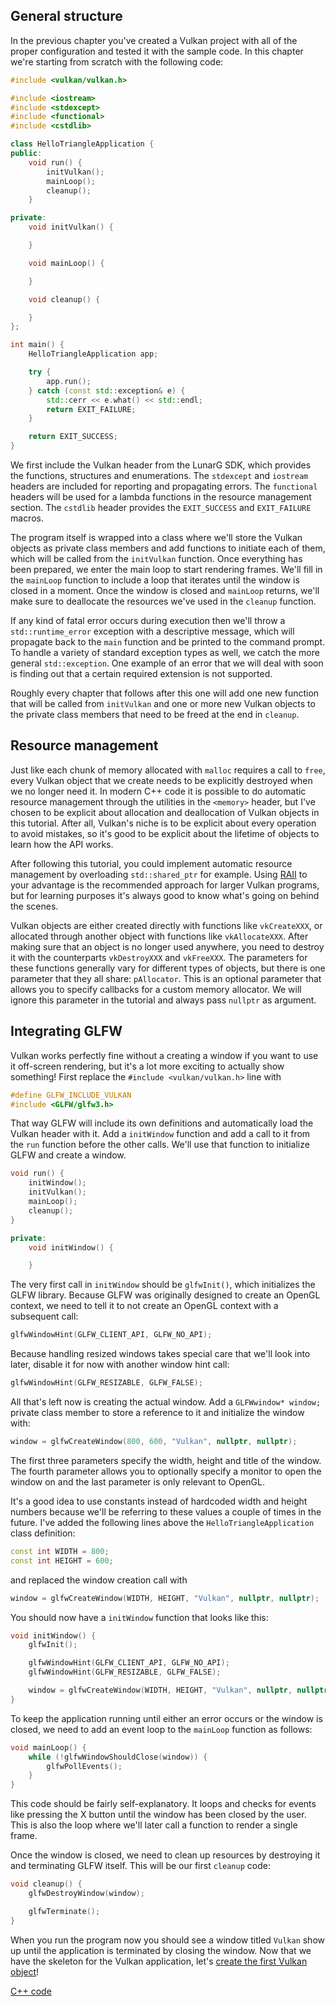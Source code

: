 ## General structure

In the previous chapter you've created a Vulkan project with all of the proper
configuration and tested it with the sample code. In this chapter we're starting
from scratch with the following code:

```c++
#include <vulkan/vulkan.h>

#include <iostream>
#include <stdexcept>
#include <functional>
#include <cstdlib>

class HelloTriangleApplication {
public:
    void run() {
        initVulkan();
        mainLoop();
        cleanup();
    }

private:
    void initVulkan() {

    }

    void mainLoop() {

    }

    void cleanup() {

    }
};

int main() {
    HelloTriangleApplication app;

    try {
        app.run();
    } catch (const std::exception& e) {
        std::cerr << e.what() << std::endl;
        return EXIT_FAILURE;
    }

    return EXIT_SUCCESS;
}
```

We first include the Vulkan header from the LunarG SDK, which provides the
functions, structures and enumerations. The `stdexcept` and `iostream` headers
are included for reporting and propagating errors. The `functional` headers will
be used for a lambda functions in the resource management section. The `cstdlib`
header provides the `EXIT_SUCCESS` and `EXIT_FAILURE` macros.

The program itself is wrapped into a class where we'll store the Vulkan objects
as private class members and add functions to initiate each of them, which will
be called from the `initVulkan` function. Once everything has been prepared, we
enter the main loop to start rendering frames. We'll fill in the `mainLoop`
function to include a loop that iterates until the window is closed in a moment.
Once the window is closed and `mainLoop` returns, we'll make sure to deallocate
the resources we've used in the `cleanup` function.

If any kind of fatal error occurs during execution then we'll throw a
`std::runtime_error` exception with a descriptive message, which will propagate
back to the `main` function and be printed to the command prompt. To handle 
a variety of standard exception types as well, we catch the more general `std::exception`. One example of an error that we will deal with soon is finding 
out that a certain required extension is not supported.

Roughly every chapter that follows after this one will add one new function that
will be called from `initVulkan` and one or more new Vulkan objects to the
private class members that need to be freed at the end in `cleanup`.

## Resource management

Just like each chunk of memory allocated with `malloc` requires a call to
`free`, every Vulkan object that we create needs to be explicitly destroyed when
we no longer need it. In modern C++ code it is possible to do automatic resource
management through the utilities in the `<memory>` header, but I've chosen to be
explicit about allocation and deallocation of Vulkan objects in this tutorial.
After all, Vulkan's niche is to be explicit about every operation to avoid
mistakes, so it's good to be explicit about the lifetime of objects to learn how
the API works.

After following this tutorial, you could implement automatic resource management
by overloading `std::shared_ptr` for example. Using [RAII](https://en.wikipedia.org/wiki/Resource_Acquisition_Is_Initialization)
to your advantage is the recommended approach for larger Vulkan programs, but
for learning purposes it's always good to know what's going on behind the
scenes.

Vulkan objects are either created directly with functions like `vkCreateXXX`, or
allocated through another object with functions like `vkAllocateXXX`. After
making sure that an object is no longer used anywhere, you need to destroy it
with the counterparts `vkDestroyXXX` and `vkFreeXXX`. The parameters for these
functions generally vary for different types of objects, but there is one
parameter that they all share: `pAllocator`. This is an optional parameter that
allows you to specify callbacks for a custom memory allocator. We will ignore
this parameter in the tutorial and always pass `nullptr` as argument.

## Integrating GLFW

Vulkan works perfectly fine without a creating a window if you want to use it
off-screen rendering, but it's a lot more exciting to actually show something!
First replace the `#include <vulkan/vulkan.h>` line with

```c++
#define GLFW_INCLUDE_VULKAN
#include <GLFW/glfw3.h>
```

That way GLFW will include its own definitions and automatically load the Vulkan
header with it. Add a `initWindow` function and add a call to it from the `run`
function before the other calls. We'll use that function to initialize GLFW and
create a window.

```c++
void run() {
    initWindow();
    initVulkan();
    mainLoop();
    cleanup();
}

private:
    void initWindow() {

    }
```

The very first call in `initWindow` should be `glfwInit()`, which initializes
the GLFW library. Because GLFW was originally designed to create an OpenGL
context, we need to tell it to not create an OpenGL context with a subsequent
call:

```c++
glfwWindowHint(GLFW_CLIENT_API, GLFW_NO_API);
```

Because handling resized windows takes special care that we'll look into later,
disable it for now with another window hint call:

```c++
glfwWindowHint(GLFW_RESIZABLE, GLFW_FALSE);
```

All that's left now is creating the actual window. Add a `GLFWwindow* window;`
private class member to store a reference to it and initialize the window with:

```c++
window = glfwCreateWindow(800, 600, "Vulkan", nullptr, nullptr);
```

The first three parameters specify the width, height and title of the window.
The fourth parameter allows you to optionally specify a monitor to open the
window on and the last parameter is only relevant to OpenGL.

It's a good idea to use constants instead of hardcoded width and height numbers
because we'll be referring to these values a couple of times in the future. I've
added the following lines above the `HelloTriangleApplication` class definition:

```c++
const int WIDTH = 800;
const int HEIGHT = 600;
```

and replaced the window creation call with

```c++
window = glfwCreateWindow(WIDTH, HEIGHT, "Vulkan", nullptr, nullptr);
```

You should now have a `initWindow` function that looks like this:

```c++
void initWindow() {
    glfwInit();

    glfwWindowHint(GLFW_CLIENT_API, GLFW_NO_API);
    glfwWindowHint(GLFW_RESIZABLE, GLFW_FALSE);

    window = glfwCreateWindow(WIDTH, HEIGHT, "Vulkan", nullptr, nullptr);
}
```

To keep the application running until either an error occurs or the window is
closed, we need to add an event loop to the `mainLoop` function as follows:

```c++
void mainLoop() {
    while (!glfwWindowShouldClose(window)) {
        glfwPollEvents();
    }
}
```

This code should be fairly self-explanatory. It loops and checks for events like
pressing the X button until the window has been closed by the user. This is also
the loop where we'll later call a function to render a single frame.

Once the window is closed, we need to clean up resources by destroying it and
terminating GLFW itself. This will be our first `cleanup` code:

```c++
void cleanup() {
    glfwDestroyWindow(window);

    glfwTerminate();
}
```

When you run the program now you should see a window titled `Vulkan` show up
until the application is terminated by closing the window. Now that we have the
skeleton for the Vulkan application, let's [create the first Vulkan object](!zh-cn/Drawing_a_triangle/Setup/Instance)!

[C++ code](/code/00_base_code.cpp)
